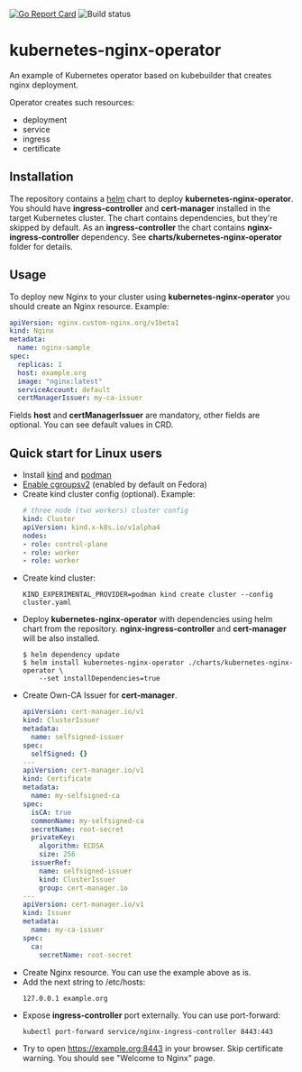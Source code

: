 [![Go Report Card](https://goreportcard.com/badge/github.com/LuciferInLove/kubernetes-nginx-operator)](https://goreportcard.com/report/github.com/LuciferInLove/kubernetes-nginx-operator)
![Build status](https://github.com/LuciferInLove/kubernetes-nginx-operator/workflows/Build/badge.svg)

# kubernetes-nginx-operator

An example of Kubernetes operator based on kubebuilder that creates nginx deployment.

Operator creates such resources:
* deployment
* service
* ingress
* certificate

## Installation

The repository contains a [helm](https://helm.sh/) chart to deploy **kubernetes-nginx-operator**.
You should have **ingress-controller** and **cert-manager** installed in the target Kubernetes cluster.
The chart contains dependencies, but they're skipped by default. As an **ingress-controller** the chart contains **nginx-ingress-controller** dependency.
See **charts/kubernetes-nginx-operator** folder for details.

## Usage

To deploy new Nginx to your cluster using **kubernetes-nginx-operator** you should create an Nginx resource. Example:

```yaml
apiVersion: nginx.custom-nginx.org/v1beta1
kind: Nginx
metadata:
  name: nginx-sample
spec:
  replicas: 1
  host: example.org
  image: "nginx:latest"
  serviceAccount: default
  certManagerIssuer: my-ca-issuer
```

Fields **host** and **certManagerIssuer** are mandatory, other fields are optional. You can see default values in CRD.

## Quick start for Linux users

* Install [kind](https://kind.sigs.k8s.io/docs/user/quick-start/) and [podman](https://podman.io/)
* [Enable cgroupsv2](https://kind.sigs.k8s.io/docs/user/rootless/) (enabled by default on Fedora)
* Create kind cluster config (optional). Example:
    ```yaml
    # three node (two workers) cluster config
    kind: Cluster
    apiVersion: kind.x-k8s.io/v1alpha4
    nodes:
    - role: control-plane
    - role: worker
    - role: worker
    ```
* Create kind cluster:
    ```shell
    KIND_EXPERIMENTAL_PROVIDER=podman kind create cluster --config cluster.yaml
    ```
* Deploy **kubernetes-nginx-operator** with dependencies using helm chart from the repository. **nginx-ingress-controller** and **cert-manager** will be also installed.
    ```shell
    $ helm dependency update
    $ helm install kubernetes-nginx-operator ./charts/kubernetes-nginx-operator \
        --set installDependencies=true
    ```
* Create Own-CA Issuer for **cert-manager**.
    ```yaml
    apiVersion: cert-manager.io/v1
    kind: ClusterIssuer
    metadata:
      name: selfsigned-issuer
    spec:
      selfSigned: {}
    ---
    apiVersion: cert-manager.io/v1
    kind: Certificate
    metadata:
      name: my-selfsigned-ca
    spec:
      isCA: true
      commonName: my-selfsigned-ca
      secretName: root-secret
      privateKey:
        algorithm: ECDSA
        size: 256
      issuerRef:
        name: selfsigned-issuer
        kind: ClusterIssuer
        group: cert-manager.io
    ---
    apiVersion: cert-manager.io/v1
    kind: Issuer
    metadata:
      name: my-ca-issuer
    spec:
      ca:
        secretName: root-secret
    ```
* Create Nginx resource. You can use the example above as is.
* Add the next string to /etc/hosts:
    ```shell
    127.0.0.1 example.org
    ```
* Expose **ingress-controller** port externally. You can use port-forward:
    ```shell
    kubectl port-forward service/nginx-ingress-controller 8443:443
    ```
* Try to open https://example.org:8443 in your browser. Skip certificate warning. You should see "Welcome to Nginx" page.
